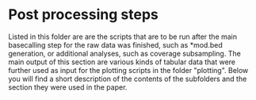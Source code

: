 # Post processing steps

Listed in this folder are are the scripts that are to be run after the main basecalling step for the raw data was finished, such as *mod.bed generation, or additional analyses, such as coverage subsampling. The main output of this section are various kinds of tabular data that were further used as input for the plotting scripts in the folder "plotting". Below you will find a short description of the contents of the subfolders and the section they were used in the paper.

